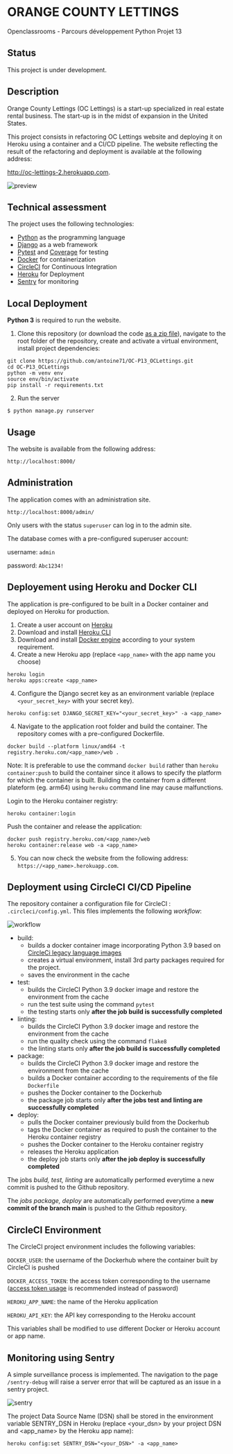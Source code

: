 # ORANGE COUNTY LETTINGS

Openclassrooms - Parcours développement Python Projet 13

## Status

This project is under development.

## Description

Orange County Lettings (OC Lettings) is a start-up specialized in real estate rental business. The start-up is in the midst of expansion in the United States.

This project consists in refactoring OC Lettings website and deploying it on Heroku using a container and a CI/CD pipeline. The website reflecting the result of the refactoring and deployment is available at the following address:

http://oc-lettings-2.herokuapp.com.

![preview](preview.jpg)

## Technical assessment

The project uses the following technologies:

* [Python](https://www.python.org) as the programming language
* [Django](https://www.djangoproject.com/) as a web framework
* [Pytest](https://pytest.org) and [Coverage](https://pypi.org/project/coverage/) for testing
* [Docker](https://www.docker.com) for containerization
* [CircleCI](https://www.circleci.com) for Continuous Integration
* [Heroku](https://www.heroku.com) for Deployment
* [Sentry](https://www.sentry.io) for monitoring

## Local Deployment

**Python 3** is required to run the website.

1. Clone this repository (or download the code [as a zip file](https://github.com/antoine71/OC-P13_OCLettings/archive/refs/heads/main.zip)), navigate to the root folder of the repository, create and activate a virtual environment, install project dependencies:

```
git clone https://github.com/antoine71/OC-P13_OCLettings.git
cd OC-P13_OCLettings
python -m venv env
source env/bin/activate
pip install -r requirements.txt
```

2. Run the server

```
$ python manage.py runserver
```

## Usage

The website is available from the following address:

```
http://localhost:8000/
```

## Administration

The application comes with an administration site.

```
http://localhost:8000/admin/
```

Only users with the status `superuser` can log in to the admin site.

The database comes with a pre-configured superuser account:

username: `admin`

password: `Abc1234!`

## Deployement using Heroku and Docker CLI

The application is pre-configured to be built in a Docker container and deployed on Heroku for production. 

1. Create a user account on [Heroku](https://www.heroku.com)
2. Download and install [Heroku CLI](https://devcenter.heroku.com/articles/heroku-cli#download-and-install)
3. Download and install [Docker engine](https://docs.docker.com/engine/install/) according to your system requirement.
3. Create a new Heroku app (replace `<app_name>` with the app name you choose)

```
heroku login
heroku apps:create <app_name>
```

4. Configure the Django secret key as an environment variable (replace `<your_secret_key>` with your secret key).

```
heroku config:set DJANGO_SECRET_KEY="<your_secret_key>" -a <app_name>
```

4. Navigate to the application root folder and build the container. The repository comes with a pre-configured Dockerfile.

```
docker build --platform linux/amd64 -t registry.heroku.com/<app_name>/web .
```

Note: It is preferable to use the command `docker build` rather than `heroku container:push` to build the container since it allows to specify the platform for which the container is built. Building the container from a different plateform (eg. arm64) using `heroku` command line may cause malfunctions.

Login to the Heroku container registry:

```
heroku container:login
```

Push the container and release the application:

```
docker push registry.heroku.com/<app_name>/web
heroku container:release web -a <app_name>
```

5. You can now check the website from the following address: `https://<app_name>.herokuapp.com`.

## Deployment using CircleCI CI/CD Pipeline

The repository container a configuration file for CircleCI : `.circleci/config.yml`. This files implements the following *workflow*:

![workflow](workflow.jpg)

* build:
  * builds a docker container image incorporating Python 3.9 based on [CircleCi legacy language images](https://circleci.com/docs/2.0/circleci-images/#legacy-language-images)
  * creates a virtual environment, install 3rd party packages required for the project.
  * saves the environment in the cache
* test:
  * builds the CircleCI Python 3.9 docker image and restore the environment from the cache
  * run the test suite using the command `pytest`
  * the testing starts only **after the job build is successfully completed**
* linting:
  * builds the CircleCI  Python 3.9 docker image and restore the environment from the cache
  * run the quality check using the command `flake8`
  * the linting starts only **after the job build is successfully completed**
* package:
  * builds the CircleCI  Python 3.9 docker image and restore the environment from the cache
  * builds a Docker container according to the requirements of the file `Dockerfile`
  * pushes the Docker container to the Dockerhub
  * the package job starts only **after the jobs test and linting are successfully completed**
* deploy:
  * pulls the Docker container previously build from the Dockerhub
  * tags the Docker container as required to push the container to the Heroku container registry
  * pushes the Docker container to the Heroku container registry
  * releases the Heroku application
  * the deploy job starts only **after the job deploy is successfully completed**  

The jobs *build, test, linting* are automatically performed everytime a new commit is pushed to the Github repository.

The *jobs package, deploy* are automatically performed everytime a **new commit of the branch main** is pushed to the Github repository.

## CircleCI Environment

The CircleCI project environment includes the following variables:

`DOCKER_USER`: the username of the Dockerhub where the container built by CircleCI is pushed

`DOCKER_ACCESS_TOKEN`: the access token corresponding to the username ([access token usage](https://docs.docker.com/docker-hub/access-tokens/) is recommended instead of password)

`HEROKU_APP_NAME`: the name of the Heroku application

`HEROKU_API_KEY`: the API key corresponding to the Heroku account

This variables shall be modified to use different Docker or Heroku account or app name.

## Monitoring using Sentry

A simple surveillance process is implemented. The navigation to the page `/sentry-debug` will raise a server error that will be captured as an issue in a sentry project.

![sentry](sentry.jpg)

The project Data Source Name (DSN) shall be stored in the environment variable SENTRY_DSN in Heroku (replace <your_dsn> by your project DSN and <app_name> by the Heroku app name):

```
heroku config:set SENTRY_DSN="<your_DSN>" -a <app_name>
```
